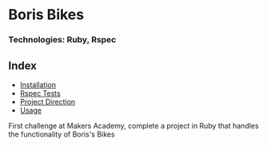 # Boris Bikes
### Technologies: Ruby, Rspec

## Index
* [Installation](#Install)
* [Rspec Tests](#Rspec)
* [Project Direction](#Project)
* [Usage](#Usage)

First challenge at Makers Academy, complete a project in Ruby that handles the functionality of Boris's Bikes

<!-- 
## Specification

### Requirements

* You should be able to interact with your code via a REPL like IRB or the JavaScript console.  (You don't need to implement a command line interface that takes input from STDIN.)
* Deposits, withdrawal.
* Account statement (date, amount, balance) printing.
* Data can be kept in memory (it doesn't need to be stored to a database or anything).

### Acceptance criteria

**Given** a client makes a deposit of 1000 on 10-01-2012  
**And** a deposit of 2000 on 13-01-2012  
**And** a withdrawal of 500 on 14-01-2012  
**When** she prints her bank statement  
**Then** she would see

```
date || credit || debit || balance
14/01/2012 || || 500.00 || 2500.00
13/01/2012 || 2000.00 || || 3000.00
10/01/2012 || 1000.00 || || 1000.00
```

## <a name="Project">Project Direction</a>
For this tech test i tried to use code simplicity to keep the code readable and concise. Whilst splitting the Accountstatement class form the Bankaccount class I learned about dependancy injection which made the task easier. Next on my list is to move the transaction handling and formatting into a different class.

## <a name="Install">Installation</a>
* To clone the repo
```shell
$ git clone https://github.com/lroberts77/Bank-account
$ cd bank-account
$ bundle
```


## <a name="Rspec">Rspec Tests</a>
```shell
$ cd bank-account
$ rspec
```


## <a name="Usage">Usage</a>
in the terminal
```ruby
$ ruby irb.rb
$ account = Bankaccount.new
$ account.deposit(100.99)
$ account.deposit(100)
$ account.withdraw(50.20)
$ account.withdraw(30.20)
$ account.outputstatement      
(this displays your current balance)
``` -->